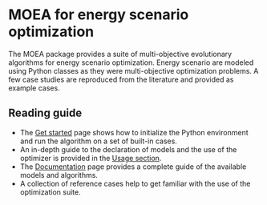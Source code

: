 # MOEA for energy scenario optimization

The MOEA package provides a suite of multi-objective evolutionary algorithms
for energy scenario optimization.
Energy scenario are modeled using Python classes as they were multi-objective
optimization problems.
A few case studies are reproduced from the literature and
provided as example cases.

## Reading guide

- The [Get started](contents/getting-started.md) page shows how to initialize
the Python environment and run the algorithm on a set of built-in cases.
- An in-depth guide to the declaration of models and the use of the optimizer
is provided in the [Usage section](contents/usage.md).
- The [Documentation](contents/documentation.md) page provides a complete guide
of the available models and algorithms.
- A collection of reference cases help to get familiar with the use of the
optimization suite.
